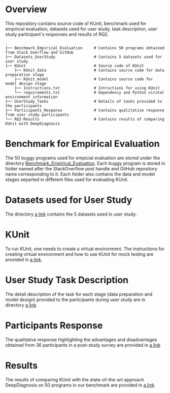 
# Overview
This repository contains source code of KUnit, benchmark used for empirical evaluation, datasets used for user study, task description, user study participant's responses and results of RQ2.

```
.
├── Benchmark_Empirical_Evaluation     # Contains 50 programs obtained from Stack Overflow and GitHub
├── Datasets_UserStudy                 # Contains 5 datasets used for user study
├── KUnit                              # Source code of KUnit
    ├── KUnit_data                     # Contains source code for data preparation stage
    ├── KUnit_model                    # Contains source code for model design stage
    ├── Instructions.txt               # Intructions for using KUnit 
    └── requirements.txt               # Dependency and Python virutal environment information
├── UserStudy_Tasks                    # Details of tasks provided to the participants
├── Participants_Response              # Contains qualitative response from user study participants
└── RQ2-Results                        # Contains results of comparing KUnit with DeepDiagnosis
```
# Benchmark for Empirical Evaluation
The 50 buggy programs used for empicial evaluation are stored under the directory [Benchmark_Empirical_Evaluation](Benchmark_Empirical_Evaluation). Each buggy program is stored in folder named after the StackOverflow post handle and GitHub repository name corresponding to it. Each folder also contains the data and model stages separted in different files used for evaluating KUnit.

# Datasets used for User Study
The directory [a link](Datasets_UserStudy) contains the 5 datasets used in user study.

# KUnit
To run KUnit, one needs to create a virtual environment. The instructions for creating virtual environment and how to use KUnit for mock testing are provided in [a link]((https://github.com/anon3173/KUnit/Instructions.txt)). 


# User Study Task Description
The detail description of the task for each stage (data preparation and model design) provided to the participants during user study are in directory [a link]((https://github.com/anon3173/KUnit/UserStudy_Tasks))

# Participants Response
The qualitative response highlighting the advantages and disadvantages obtained from 36 participants in a post-study survey are provided in [a link]((https://github.com/anon3173/KUnit/Participants_Response.pdf))

# Results
The results of comparing KUnit with the state-of-the-art approach DeepDiagnosis on 50 programs in our benchmark are provided in [a link]((https://github.com/anon3173/KUnit/RQ2_Results.txt))
